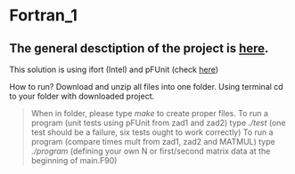# Fortran_1

The general desctiption of the project is [here](http://home.agh.edu.pl/~macwozni/fort/projekt2.pdf). 
--------------

This solution is using ifort (Intel) and pFUnit (check [here](http://pfunit.sourceforge.net/))

How to run?
Download and unzip all files into one folder. Using terminal cd to your folder with downloaded project.

>When in folder, please type *make* to create proper files.
>To run a program (unit tests using pFUnit from zad1 and zad2) type *./test* (one test should be a failure, six tests ought to work correctly)
>To run a program (compare times mult from zad1, zad2 and MATMUL) type *./program* (defining your own N or first/second matrix data at the beginning of main.F90) 



